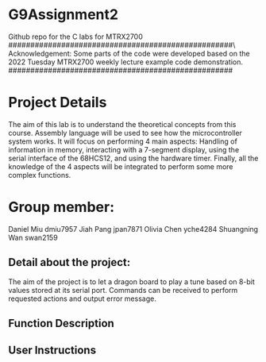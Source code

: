 # G9Assignment2
Github repo for the C labs for MTRX2700
###################################################\\
Acknowledgement:
Some parts of the code were developed based on the 2022 Tuesday MTRX2700 weekly lecture example code demonstration.
###################################################

# Project Details

The aim of this lab is to understand the theoretical concepts from this course. Assembly language will be used to see how the microcontroller system works. It will focus on performing 4 main aspects: Handling of information in memory, interacting with a 7-segment display, using the serial interface of the 68HCS12, and using the hardware timer. Finally, all the knowledge of the 4 aspects will be integrated to perform some more complex functions.

# Group member:

Daniel Miu         dmiu7957
Jiah Pang          jpan7871
Olivia Chen        yche4284
Shuangning Wan     swan2159

## Detail about the project:
The aim of the project is to let a dragon board to play a tune based on 8-bit values stored at its serial port. Commands can be received to perform requested actions and output error message. 

## Function Description


## User Instructions
